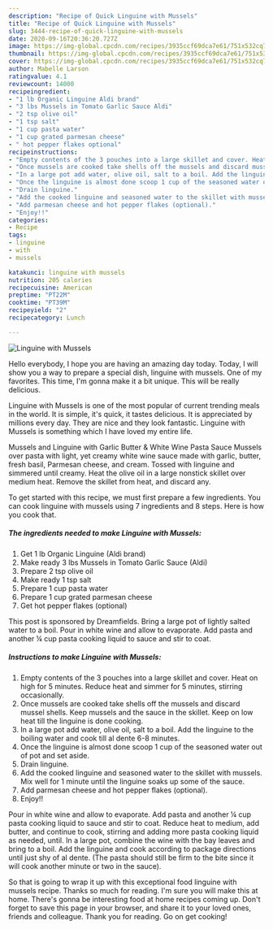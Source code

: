 ```yaml
---
description: "Recipe of Quick Linguine with Mussels"
title: "Recipe of Quick Linguine with Mussels"
slug: 3444-recipe-of-quick-linguine-with-mussels
date: 2020-09-16T20:36:20.727Z
image: https://img-global.cpcdn.com/recipes/3935ccf69dca7e61/751x532cq70/linguine-with-mussels-recipe-main-photo.jpg
thumbnail: https://img-global.cpcdn.com/recipes/3935ccf69dca7e61/751x532cq70/linguine-with-mussels-recipe-main-photo.jpg
cover: https://img-global.cpcdn.com/recipes/3935ccf69dca7e61/751x532cq70/linguine-with-mussels-recipe-main-photo.jpg
author: Mabelle Larson
ratingvalue: 4.1
reviewcount: 14000
recipeingredient:
- "1 lb Organic Linguine Aldi brand"
- "3 lbs Mussels in Tomato Garlic Sauce Aldi"
- "2 tsp olive oil"
- "1 tsp salt"
- "1 cup pasta water"
- "1 cup grated parmesan cheese"
- " hot pepper flakes optional"
recipeinstructions:
- "Empty contents of the 3 pouches into a large skillet and cover. Heat on high for 5 minutes. Reduce heat and simmer for 5 minutes, stirring occasionally."
- "Once mussels are cooked take shells off the mussels and discard mussel shells. Keep mussels and the sauce in the skillet. Keep on low heat till the linguine is done cooking."
- "In a large pot add water, olive oil, salt to a boil. Add the linguine to the boiling water and cook till al dente 6-8 minutes."
- "Once the linguine is almost done scoop 1 cup of the seasoned water out of pot and set aside."
- "Drain linguine."
- "Add the cooked linguine and seasoned water to the skillet with mussels. Mix well for 1 minute until the linguine soaks up some of the sauce."
- "Add parmesan cheese and hot pepper flakes (optional)."
- "Enjoy!!"
categories:
- Recipe
tags:
- linguine
- with
- mussels

katakunci: linguine with mussels 
nutrition: 205 calories
recipecuisine: American
preptime: "PT22M"
cooktime: "PT39M"
recipeyield: "2"
recipecategory: Lunch

---
```



![Linguine with Mussels](https://img-global.cpcdn.com/recipes/3935ccf69dca7e61/751x532cq70/linguine-with-mussels-recipe-main-photo.jpg)

Hello everybody, I hope you are having an amazing day today. Today, I will show you a way to prepare a special dish, linguine with mussels. One of my favorites. This time, I'm gonna make it a bit unique. This will be really delicious.

Linguine with Mussels is one of the most popular of current trending meals in the world. It is simple, it's quick, it tastes delicious. It is appreciated by millions every day. They are nice and they look fantastic. Linguine with Mussels is something which I have loved my entire life.

Mussels and Linguine with Garlic Butter &amp; White Wine Pasta Sauce Mussels over pasta with light, yet creamy white wine sauce made with garlic, butter, fresh basil, Parmesan cheese, and cream. Tossed with linguine and simmered until creamy. Heat the olive oil in a large nonstick skillet over medium heat. Remove the skillet from heat, and discard any.


To get started with this recipe, we must first prepare a few ingredients. You can cook linguine with mussels using 7 ingredients and 8 steps. Here is how you cook that.

<!--inarticleads1-->

##### The ingredients needed to make Linguine with Mussels:

1. Get 1 lb Organic Linguine (Aldi brand)
1. Make ready 3 lbs Mussels in Tomato Garlic Sauce (Aldi)
1. Prepare 2 tsp olive oil
1. Make ready 1 tsp salt
1. Prepare 1 cup pasta water
1. Prepare 1 cup grated parmesan cheese
1. Get  hot pepper flakes (optional)


This post is sponsored by Dreamfields. Bring a large pot of lightly salted water to a boil. Pour in white wine and allow to evaporate. Add pasta and another ¼ cup pasta cooking liquid to sauce and stir to coat. 

<!--inarticleads2-->

##### Instructions to make Linguine with Mussels:

1. Empty contents of the 3 pouches into a large skillet and cover. Heat on high for 5 minutes. Reduce heat and simmer for 5 minutes, stirring occasionally.
1. Once mussels are cooked take shells off the mussels and discard mussel shells. Keep mussels and the sauce in the skillet. Keep on low heat till the linguine is done cooking.
1. In a large pot add water, olive oil, salt to a boil. Add the linguine to the boiling water and cook till al dente 6-8 minutes.
1. Once the linguine is almost done scoop 1 cup of the seasoned water out of pot and set aside.
1. Drain linguine.
1. Add the cooked linguine and seasoned water to the skillet with mussels. Mix well for 1 minute until the linguine soaks up some of the sauce.
1. Add parmesan cheese and hot pepper flakes (optional).
1. Enjoy!!


Pour in white wine and allow to evaporate. Add pasta and another ¼ cup pasta cooking liquid to sauce and stir to coat. Reduce heat to medium, add butter, and continue to cook, stirring and adding more pasta cooking liquid as needed, until. In a large pot, combine the wine with the bay leaves and bring to a boil. Add the linguine and cook according to package directions until just shy of al dente. (The pasta should still be firm to the bite since it will cook another minute or two in the sauce). 

So that is going to wrap it up with this exceptional food linguine with mussels recipe. Thanks so much for reading. I'm sure you will make this at home. There's gonna be interesting food at home recipes coming up. Don't forget to save this page in your browser, and share it to your loved ones, friends and colleague. Thank you for reading. Go on get cooking!
